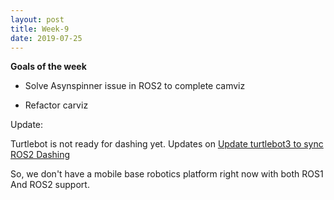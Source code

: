 ```yaml
---
layout: post
title: Week-9
date: 2019-07-25
---	
```


**Goals of the week**

* Solve Asynspinner issue in ROS2 to complete camviz

* Refactor carviz

Update:

Turtlebot is not ready for dashing yet. Updates on [Update turtlebot3 to sync ROS2 Dashing](https://github.com/ROBOTIS-GIT/turtlebot3/issues/426)

So, we don't have a mobile base robotics platform right now with both ROS1 And ROS2 support.
